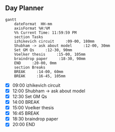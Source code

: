 ## Day Planner
```mermaid
gantt
    dateFormat  HH-mm
    axisFormat %H:%M
    %% Current Time: 11:59:59 PM
    section Tasks
    izhikevich circuit     :09-00, 180mm
    Shubham -> ask about model     :12-00, 30mm
    Set GM Qs     :12-30, 90mm
    Voelker thesis     :15-00, 105mm
    braindrop paper     :18-30, 90mm
    END     :20-00, 0mm
    section Breaks
    BREAK     :14-00, 60mm
    BREAK     :16-45, 105mm
```

- [x] 09:00 izhikevich circuit
- [x] 12:00 Shubham -> ask about model
- [x] 12:30 Set GM Qs
- [x] 14:00 BREAK
- [x] 15:00 Voelker thesis
- [x] 16:45 BREAK
- [x] 18:30 braindrop paper
- [x] 20:00 END